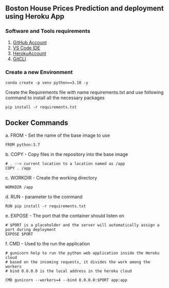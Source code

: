 ## **Boston House Prices Prediction and deployment using Heroku App**

### Software and Tools requirements

1. [GitHub Account](https://github.com)
2. [VS Code IDE](https://code.visualstudio.com/)
3. [HerokuAccount](https://heroku.com)
4. [GitCLI](https://git-scm.com/download/win)

### Create a new Environment

```
conda create -p venv python==3.10 -y
```

Create the Requirements file with name requirements.txt and use following command to install all the necessary packages

```
pip install -r requirements.txt
```


## Docker Commands


a. FROM - Set the name of the base image to use
```
FROM python:3.7
```

b. COPY - Copy files in the repository into the base image
```
# . --> current location to a location named as /app
COPY . /app
```

c. WORKDIR - Create the working directory
```
WORKDIR /app
``` 

d. RUN - parameter to the command
```
RUN pip install -r requirements.txt
``` 

e. EXPOSE - The port that the container should listen on
```
# $PORT is a placeholder and the server will automatically assign a port during deployment 
EXPOSE $PORT
``` 

f. CMD - Used to the run the application
```
# gunicorn help to run the python web application inside the Heroku cloud
# based on the incoming requests, it divides the work among the workers
# bind 0.0.0.0 is the local address in the heroku cloud

CMD gunicorn --workers=4 --bind 0.0.0.0:$PORT app:app
```
